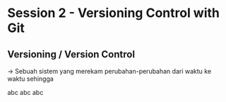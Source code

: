 Session 2 - Versioning Control with Git
=======================================

Versioning / Version Control
-----------------------------

-> Sebuah sistem yang merekam perubahan-perubahan dari waktu ke waktu sehingga

abc
abc
abc
